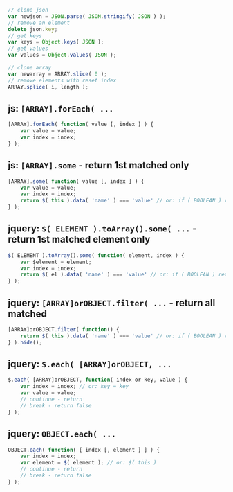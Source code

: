 ```js
// clone json
var newjson = JSON.parse( JSON.stringify( JSON ) );
// remove an element
delete json.key;
// get keys
var keys = Object.keys( JSON );
// get values
var values = Object.values( JSON );

// clone array
var newarray = ARRAY.slice( 0 );
// remove elements with reset index
ARRAY.splice( i, length );
```

## js: `[ARRAY].forEach( ...`
```js
[ARRAY].forEach( function( value [, index ] ) {
	var value = value;
	var index = index;
} );
```
## js: `[ARRAY].some` - return 1st matched only
```js
[ARRAY].some( function( value [, index ] ) {
	var value = value;
	var index = index;
	return $( this ).data( 'name' ) === 'value' // or: if ( BOOLEAN ) return true
} );
```
## jquery: `$( ELEMENT ).toArray().some( ...` - return 1st matched element only
```js
$( ELEMENT ).toArray().some( function( element, index ) {
	var $element = element;
	var index = index;
	return $( el ).data( 'name' ) === 'value' // or: if ( BOOLEAN ) return true
} );
```
## jquery: `[ARRAY]orOBJECT.filter( ...` - return all matched
```js
[ARRAY]orOBJECT.filter( function() {
	return $( this ).data( 'name' ) === 'value' // or: if ( BOOLEAN ) return true
} ).hide();
```
## jquery: `$.each( [ARRAY]orOBJECT, ...`
```js
$.each( [ARRAY]orOBJECT, function( index-or-key, value ) {
	var index = index; // or: key = key
	var value = value;
	// continue - return
	// break - return false
} );
```
## jquery: `OBJECT.each( ...`
```js
OBJECT.each( function( [ index [, element ] ] ) {
	var index = index;
	var element = $( element ); // or: $( this )
	// continue - return
	// break - return false
} );
```

